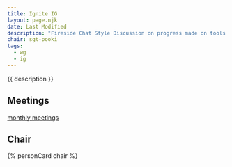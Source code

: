 ```yaml
---
title: Ignite IG
layout: page.njk
date: Last Modified
description: "​Fireside Chat Style Discussion on progress made on tools built, used and UX ergonomics."
chair: sgt-pooki
tags:
  - wg
  - ig
---
```


{{ description }}

## Meetings

[monthly meetings](https://lu.ma/ignite)

## Chair

{% personCard chair %}
